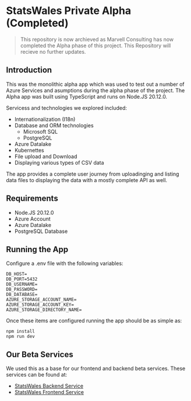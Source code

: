 # StatsWales Private Alpha (Completed)

> This repository is now archieved as Marvell Consulting
> has now completed the Alpha phase of this project. This
> Repository will recieve no further updates.

## Introduction

This was the monolithic alpha app which was used to test out
a number of Azure Services and asumptions during the alpha
phase of the project. The Alpha app was built using TypeScript
and runs on Node.JS 20.12.0.

Servicess and technologies we explored included:

-   Internationalization (I18n)
-   Database and ORM technologies
    -   Microsoft SQL
    -   PostgreSQL
-   Azure Datalake
-   Kubernettes
-   File upload and Download
-   Displaying various types of CSV data

The app provides a complete user journey from uploadinging and
listing data files to displaying the data with a mostly complete
API as well.

## Requirements

-   Node.JS 20.12.0
-   Azure Account
-   Azure Datalake
-   PostgreSQL Database

## Running the App

Configure a .env file with the following variables:

```
DB_HOST=
DB_PORT=5432
DB_USERNAME=
DB_PASSWORD=
DB_DATABASE=
AZURE_STORAGE_ACCOUNT_NAME=
AZURE_STORAGE_ACCOUNT_KEY=
AZURE_STORAGE_DIRECTORY_NAME=
```

Once these items are configured running the app should be as
simple as:

```
npm install
npm run dev
```

## Our Beta Services

We used this as a base for our frontend and backend beta services.
These services can be found at:

-   [StatsWales Backend Service](https://github.com/Marvell-Consulting/statswales-backend)
-   [StatsWales Frontend Service](https://github.com/Marvell-Consulting/statswales-frontend)
